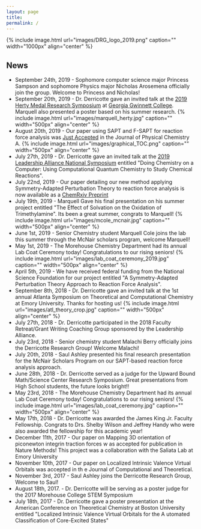 ```yaml
---
layout: page
title: 
permalink: /
---
```


{% include image.html url="images/DRG_logo_2019.png" caption="" width="1000px" align="center" %}  

## News
* September 24th, 2019 - Sophomore computer science major Princess Sampson and sophomore Physics major Nicholas Arosemena officially join the group. Welcome to Princess and Nicholas! 
* September 20th, 2019 - Dr. Derricotte gave an invited talk at the [2019 Herty Medal Research Symposium](https://commons.ggc.edu/hmurs/program-2/) at [Georgia Gwinnett College](https://www.ggc.edu/). Marquell also presented a poster based on his summer research.
{% include image.html url="images/marquell_herty.jpg" caption="" width="500px" align="center" %}
* August 20th, 2019 - Our paper using SAPT and F-SAPT for reaction force analysis was [Just Accepted](https://pubs.acs.org/doi/10.1021/acs.jpca.9b06865) in the Journal of Physical Chemistry A.
{% include image.html url="images/graphical_TOC.png" caption="" width="500px" align="center" %}
* July 27th, 2019 - Dr. Derricotte gave an invited talk at the [2019 Leadership Alliance National Symposium](https://tlans.org/lans-research-conference/) entitled "Doing Chemistry on a Computer: Using Computational Quantum Chemistry to Study Chemical Reactions".
* July 22nd, 2019 - Our paper detailing our new method applying Symmetry-Adapted Perturbation Theory to reaction force analysis is now available as a [ChemRxiv Preprint](https://chemrxiv.org/articles/Symmetry-Adapted_Perturbation_Theory_Decomposition_of_the_Reaction_Force_Insights_into_Substituent_Effects_Involved_in_Hemiacetal_Formation_Mechanisms/8956919)
* July 19th, 2019 - Marquell Gave his final presentation on his summer project entitled "The Effect of Solvation on the Oxidation of Trimethylamine". Its been a great summer, congrats to Marquell!
{% include image.html url="images/mcole_mcnair.jpg" caption="" width="500px" align="center" %}
* June 1st, 2019 - Senior Chemistry student Marquell Cole joins the lab this summer through the McNair scholars program, welcome Marquell!
* May 1st, 2019 - The Morehouse Chemistry Department had its annual Lab Coat Ceremony today! Congratulations to our rising seniors!
{% include image.html url="images/lab_coat_ceremony_2019.jpg" caption="" width="500px" align="center" %}
* April 5th, 2019 - We have received federal funding from the National Science Foundation for our project entitled "A Symmetry-Adapted Perturbation Theory Approach to Reaction Force Analysis". 
* September 8th, 2018 - Dr. Derricotte gave an invited talk at the 1st annual Atlanta Symposium on Theoretical and Computational Chemistry at Emory University. Thanks for hosting us!
{% include image.html url="images/atl_theory_crop.jpg" caption="" width="500px" align="center" %}
* July 27th, 2018 - Dr. Derricotte participated in the 2018 Faculty Retreat/Grant Writing Coaching Group sponsored by the Leadership Alliance.
* July 23rd, 2018 - Senior chemistry student Malachi Berry officially joins the Derricotte Research Group! Welcome Malachi!
* July 20th, 2018 - Saul Ashley presented his final research presentation for the McNair Scholars Program on our SAPT-based reaction force analysis approach.
* June 28th, 2018 - Dr. Derricotte served as a judge for the Upward Bound Math/Science Center Research Symposium. Great presentations from High School students, the future looks bright!! 
* May 23rd, 2018 - The Morehouse Chemistry Department had its annual Lab Coat Ceremony today! Congratulations to our rising seniors!
{% include image.html url="images/lab_coat_ceremony.jpg" caption="" width="500px" align="center" %}
* May 17th, 2018 - Dr. Derricotte was awarded the James King Jr. Faculty Fellowship. Congrats to Drs. Shelby Wilson and Jeffrey Handy who were also awarded the fellowship for this academic year!
* December 11th, 2017 - Our paper on Mapping 3D orientation of piconewton integrin traction forces w as accepted for publication in Nature Methods! This project was a collaboration with the Saliata Lab at Emory University
* November 10th, 2017 - Our paper on Localized Intrinsic Valence Virtual Orbitals was accepted in th e Journal of Computational and Theoretical.
* November 3rd, 2017 - Saul Ashley joins the Derricotte Research Group, Welcome to Saul!
* August 18th, 2017. - Dr. Derricotte will be serving as a poster judge for the 2017 Morehouse College STEM Symposium
* July 18th, 2017 - Dr. Derricotte gave a poster presentation at the American Conference on Theoretical Chemistry at Boston University entitled "Localized Intrinsic Valence Virtual Orbitals for the A utomated Classification of Core-Excited States"
